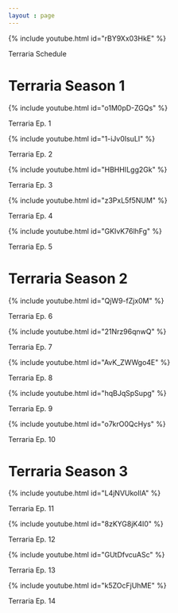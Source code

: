 ```yaml
---
layout : page
---
```

{% include youtube.html id="rBY9Xx03HkE" %}
<p>Terraria Schedule </p>

<h1>Terraria Season 1</h1>

{% include youtube.html id="o1M0pD-ZGQs" %}
<p>Terraria Ep. 1</p>

{% include youtube.html id="1-iJv0IsuLI" %}
<p>Terraria Ep. 2</p>

{% include youtube.html id="HBHHILgg2Gk" %}
<p>Terraria Ep. 3</p>

{% include youtube.html id="z3PxL5f5NUM" %}
<p>Terraria Ep. 4</p>

{% include youtube.html id="GKIvK76lhFg" %}
<p>Terraria Ep. 5</p>

<h1>Terraria Season 2</h1>

<p>{% include youtube.html id="QjW9-fZjx0M" %}
<p>Terraria Ep. 6</p>

<p>{% include youtube.html id="21Nrz96qnwQ" %}
<p>Terraria Ep. 7</p>

<p>{% include youtube.html id="AvK_ZWWgo4E" %}
<p>Terraria Ep. 8 </p>

<p>{% include youtube.html id="hqBJqSpSupg" %}
<p>Terraria Ep. 9 </p>

<p>{% include youtube.html id="o7krO0QcHys" %}
<p>Terraria Ep. 10 </p>

<h1>Terraria Season 3</h1>

<p>{% include youtube.html id="L4jNVUkoIlA" %}
<p>Terraria Ep. 11 </p>

<p>{% include youtube.html id="8zKYG8jK4I0" %}
<p>Terraria Ep. 12 </p>

<p>{% include youtube.html id="GUtDfvcuASc" %}</p>
<p>Terraria Ep. 13 </p>

<p>{% include youtube.html id="k5ZOcFjUhME" %}</p>
<p>Terraria Ep. 14 </p>
